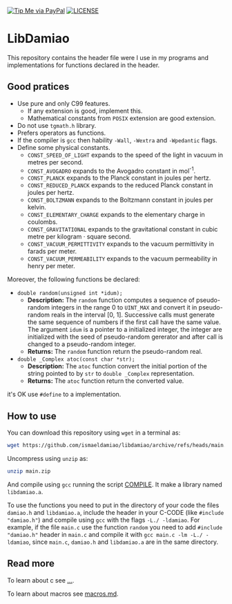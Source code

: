 [![Tip Me via PayPal](https://img.shields.io/badge/PayPal-tip%20me-green.svg?logo=paypal)](https://www.paypal.com/cgi-bin/webscr?cmd=_s-xclick&hosted_button_id=D66EM3DGU35EE&source=url)
[![LICENSE](https://img.shields.io/badge/license-MIT-lightgrey.svg)](/LICENSE)

# LibDamiao

This repository contains the header file were I use in my programs
and implementations for functions declared in the header.

## Good pratices

* Use pure and only C99 features.
  * If any extension is good, implement this.
  * Mathematical constants from `POSIX` extension are good extension.
* Do not use `tgmath.h` library.
* Prefers operators as functions.
* If the compiler is `gcc` then hability `-Wall`, `-Wextra` and `-Wpedantic` flags.
* Define some physical constants.
  * `CONST_SPEED_OF_LIGHT` expands to the speed of the light in vacuum in metres per second.
  * `CONST_AVOGADRO` expands to the Avogadro constant in mol<sup>-1</sup>.
  * `CONST_PLANCK` expands to the Planck constant in joules per hertz.
  * `CONST_REDUCED_PLANCK` expands to the reduced Planck constant in joules per hertz.
  * `CONST_BOLTZMANN` expands to the Boltzmann constant in joules per kelvin.
  * `CONST_ELEMENTARY_CHARGE` expands to the elementary charge in coulombs.
  * `CONST_GRAVITATIONAL` expands to the gravitational constant in cubic metre per kilogram · square second.
  * `CONST_VACUUM_PERMITTIVITY` expands to the vacuum permittivity in farads per meter.
  * `CONST_VACUUM_PERMEABILITY` expands to the vacuum permeability in henry per meter.

Moreover, the following functions be declared:
* `double random(unsigned int *idum);`
  * **Description:**
The `random` function computes a sequence of pseudo-random integers in the range 0 to
`UINT_MAX` and convert it in pseudo-random reals in the interval [0, 1].
Successive calls must generate the same sequence of numbers if the first
call have the same value. The argument `idum` is a pointer to a
initialized integer, the integer are initialized with
the seed of pseudo-random gererator and after call is changed to a
pseudo-random integer.
  * **Returns:**
The `random` function return the pseudo-random real.
* `double _Complex atoc(const char *str);`
  * **Description:**
The `atoc` function convert the initial portion of the string pointed
to by `str` to `double _Complex` representation.
  * **Returns:**
The `atoc` function return the converted value.

it's OK use `#define` to a implementation.

## How to use

You can download this repository using `wget` in a terminal as:
```bash
wget https://github.com/ismaeldamiao/libdamiao/archive/refs/heads/main.zip
```

Uncompress using `unzip` as:
```bash
unzip main.zip
```

And compile using `gcc` running the script [COMPILE](/COMPILE). It
make a library named `libdamiao.a`.

To use the functions you need to put in the directory of your code the files
`damiao.h` and `libdamiao.a`, include the header in your C-CODE
(like `#include "damiao.h"`) and compile using `gcc` with the flags
`-L./ -ldamiao`. For example, if the file `main.c` use the function
`random` you need to add `#include "damiao.h"` header in `main.c`
and compile it with `gcc main.c -lm -L./ -ldamiao`,
since `main.c`, `damiao.h` and `libdamiao.a` are in the same directory.


## Read more

To learn about c see [...](...).

To learn about macros see [macros.md](/MarkDown/macros.md).
